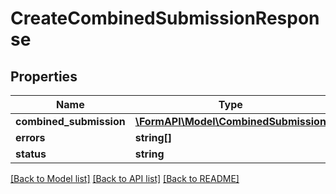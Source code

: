 # CreateCombinedSubmissionResponse

## Properties
Name | Type | Description | Notes
------------ | ------------- | ------------- | -------------
**combined_submission** | [**\FormAPI\Model\CombinedSubmission**](CombinedSubmission.md) |  | [optional] 
**errors** | **string[]** |  | [optional] 
**status** | **string** |  | [optional] 

[[Back to Model list]](../README.md#documentation-for-models) [[Back to API list]](../README.md#documentation-for-api-endpoints) [[Back to README]](../README.md)



